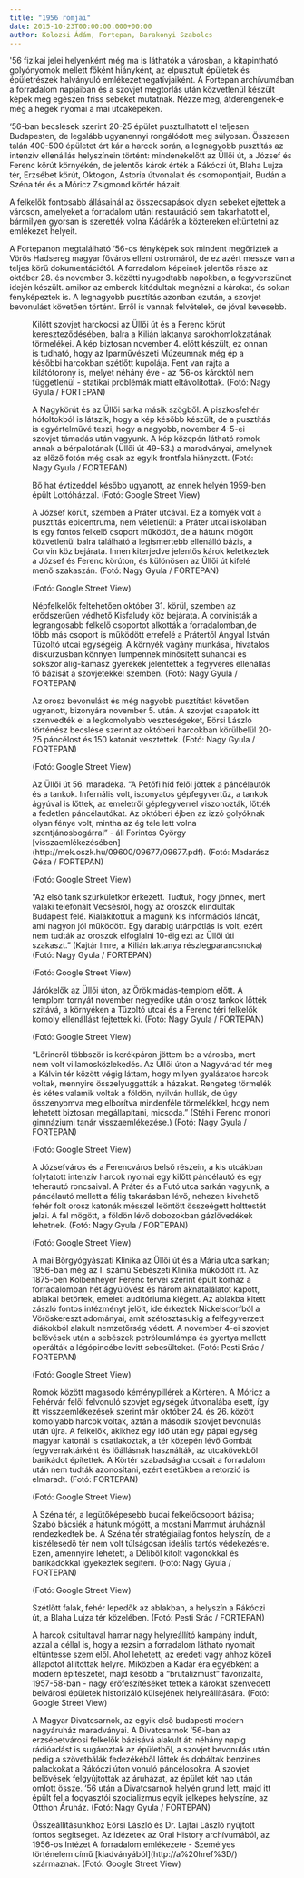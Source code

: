 ```yaml
---
title: "1956 romjai"
date: 2015-10-23T00:00:00.000+00:00
author: Kolozsi Ádám, Fortepan, Barakonyi Szabolcs
---
```


'56 fizikai jelei helyenként még ma is láthatók a városban, a kitapintható golyónyomok mellett főként hiányként, az elpusztult épületek és épületrészek halványuló emlékezetnegatívjaiként. A Fortepan archívumában a forradalom napjaiban és a szovjet megtorlás után közvetlenül készült képek még egészen friss sebeket mutatnak. Nézze meg, átderengenek-e még a hegek nyomai a mai utcaképeken.

‘56-ban becslések szerint 20-25 épület pusztulhatott el teljesen Budapesten, de legalább ugyanennyi rongálódott meg súlyosan. Összesen talán 400-500 épületet ért kár a harcok során, a legnagyobb pusztítás az intenzív ellenállás helyszínein történt: mindenekelőtt az Üllői út, a József és Ferenc körút környékén, de jelentős károk érték a Rákóczi út, Blaha Lujza tér, Erzsébet körút, Oktogon, Astoria útvonalait és csomópontjait, Budán a Széna tér és a Móricz Zsigmond körtér házait.

A felkelők fontosabb állásainál az összecsapások olyan sebeket ejtettek a városon, amelyeket a forradalom utáni restauráció sem takarhatott el, bármilyen gyorsan is szerették volna Kádárék a köztereken eltüntetni az emlékezet helyeit.

A Fortepanon megtalálható ‘56-os fényképek sok mindent megőriztek a Vörös Hadsereg magyar főváros elleni ostromáról, de ez azért messze van a teljes körű dokumentációtól. A forradalom képeinek jelentős része az október 28. és november 3. közötti nyugodtabb napokban, a fegyverszünet idején készült. amikor az emberek kitódultak megnézni a károkat, és sokan fényképeztek is. A legnagyobb pusztítás azonban ezután, a szovjet bevonulást követően történt. Erről is vannak felvételek, de jóval kevesebb.

<figure>
<img src="/images/10193642_a7aed28ca65c32bc75b9abb6b255f9f8_wm.jpg" alt="" />
<figcaption>Kilőtt szovjet harckocsi az Üllői út és a Ferenc körút kereszteződésében, balra a Kilián laktanya sarokhomlokzatának törmelékei. A kép biztosan november 4. előtt készült, ez onnan is tudható, hogy az Iparművészeti Múzeumnak még ép a későbbi harcokban szétlőtt kupolája. Fent van rajta a kilátótorony is, melyet néhány éve - az ‘56-os károktól nem függetlenül - statikai problémák miatt eltávolítottak. (Fotó: Nagy Gyula / FORTEPAN)</figcaption>
</figure>

<figure>
<img src="/images/10193640_9d69edc2140f53fe0d87f0a05a605fe8_wm.jpg" alt="" />
<figcaption>A Nagykörút és az Üllői sarka másik szögből. A piszkosfehér hófoltokból is látszik, hogy a kép később készült, de a pusztítás is egyértelművé teszi, hogy a nagyobb, november 4-5-ei szovjet támadás után vagyunk. A kép közepén látható romok annak a bérpalotának (Üllői út 49-53.) a maradványai, amelynek az előző fotón még csak az egyik frontfala hiányzott. (Fotó: Nagy Gyula / FORTEPAN)</figcaption>
</figure>

<figure>
<img src="/images/10193638_eb258dff861988bc7bc7eb97784542c3_wm.jpg" alt="" />
<figcaption>Bő hat évtizeddel később ugyanott, az ennek helyén 1959-ben épült Lottóházzal. (Fotó: Google Street View)</figcaption>
</figure>

<figure>
<img src="/images/10193636_60bdf62e86650825cebd3ff8c2ea2d59_wm.jpg" alt="" />
<figcaption>A József körút, szemben a Práter utcával. Ez a környék volt a pusztítás epicentruma, nem véletlenül: a Práter utcai iskolában is egy fontos felkelő csoport működött, de a hátunk mögött közvetlenül balra található a legismertebb ellenálló bázis, a Corvin köz bejárata. Innen kiterjedve jelentős károk keletkeztek a József és Ferenc körúton, és különösen az Üllői út kifelé menő szakaszán. (Fotó: Nagy Gyula / FORTEPAN)</figcaption>
</figure>

<figure>
<img src="/images/10193634_c9573efd05a28ad58fbe86d352ca9228_wm.jpg" alt="" />
<figcaption>(Fotó: Google Street View)</figcaption>
</figure>

<figure>
<img src="/images/10193632_8b36d6c6575bec34195dbb9b19fb5918_wm.jpg" alt="" />
<figcaption>Népfelkelők feltehetően október 31. körül, szemben az erődszerűen védhető Kisfaludy köz bejárata. A corvinisták a legrangosabb felkelő csoportot alkották a forradalomban,de több más csoport is működött errefelé a Prátertől Angyal István Tűzoltó utcai egységéig. A környék vagány munkásai, hivatalos diskurzusban könnyen lumpennek minősített suhancai és sokszor alig-kamasz gyerekek jelentették a fegyveres ellenállás fő bázisát a szovjetekkel szemben. (Fotó: Nagy Gyula / FORTEPAN)</figcaption>
</figure>

<figure>
<img src="/images/10193628_fb40fded3e0c366bab7785d7ec1ec35c_wm.jpg" alt="" />
<figcaption>Az orosz bevonulást és még nagyobb pusztítást követően ugyanott, bizonyára november 5. után. A szovjet csapatok itt szenvedték el a legkomolyabb veszteségeket, Eörsi László történész becslése szerint az októberi harcokban körülbelül 20-25 páncélost és 150 katonát vesztettek. (Fotó: Nagy Gyula / FORTEPAN)</figcaption>
</figure>

<figure>
<img src="/images/10193630_edf5f1184c0ea67dabe9653d7bfbac57_wm.jpg" alt="" />
<figcaption>(Fotó: Google Street View)</figcaption>
</figure>

<figure>
<img src="/images/10193622_9f0545e5de56ce3f2ceb2e500b966ace_wm.jpg" alt="" />
<figcaption>Az Üllői út 56. maradéka. “A Petőfi híd felől jöttek a páncélautók és a tankok. Infernális volt, iszonyatos gépfegyvertűz, a tankok ágyúval is lőttek, az emeletről gépfegyverrel viszonozták, lőtték a fedetlen páncélautókat. Az októberi éjben az izzó golyóknak olyan fénye volt, mintha az ég tele lett volna szentjánosbogárral” - áll Forintos György [visszaemlékezésében](http://mek.oszk.hu/09600/09677/09677.pdf). (Fotó: Madarász Géza / FORTEPAN)</figcaption>
</figure>

<figure>
<img src="/images/10193620_431bc0fda1424dff3cfc1582ece4ef3d_wm.jpg" alt="" />
<figcaption>(Fotó: Google Street View)</figcaption>
</figure>

<figure>
<img src="/images/10193618_28de22aeaa36025cb9b395c84752474f_wm.jpg" alt="" />
<figcaption>“Az első tank szürkületkor érkezett. Tudtuk, hogy jönnek, mert valaki telefonált Vecsésről, hogy az oroszok elindultak Budapest felé. Kialakítottuk a magunk kis információs láncát, ami nagyon jól működött. Egy darabig utánpótlás is volt, ezért nem tudták az oroszok elfoglalni 10-éig ezt az Üllői úti szakaszt.” (Kajtár Imre, a Kilián laktanya részlegparancsnoka) (Fotó: Nagy Gyula / FORTEPAN)</figcaption>
</figure>

<figure>
<img src="/images/10193616_4d8f3a119f485e299b05d2a53e39b1bd_wm.jpg" alt="" />
<figcaption>(Fotó: Google Street View)</figcaption>
</figure>

<figure>
<img src="/images/10193606_4acfb37e38f3b99239309aa7d61138d1_wm.jpg" alt="" />
<figcaption>Járókelők az Üllői úton, az Örökimádás-templom előtt. A templom tornyát november negyedike után orosz tankok lőtték szitává, a környéken a Tűzoltó utcai és a Ferenc téri felkelők komoly ellenállást fejtettek ki. (Fotó: Nagy Gyula / FORTEPAN)</figcaption>
</figure>

<figure>
<img src="/images/10193604_52062e74d8fbd2a06d4c2a73c675a2e8_wm.jpg" alt="" />
<figcaption>(Fotó: Google Street View)</figcaption>
</figure>

<figure>
<img src="/images/10193608_768aeca8084c54e71c0bac0d3c73a3db_wm.jpg" alt="" />
<figcaption>“Lőrincről többször is kerékpáron jöttem be a városba, mert nem volt villamosközlekedés. Az Üllői úton a Nagyvárad tér meg a Kálvin tér között végig láttam, hogy milyen gyalázatos harcok voltak, mennyire összelyuggatták a házakat. Rengeteg törmelék és kétes valamik voltak a földön, nyilván hullák, de úgy összenyomva meg elborítva mindenféle törmelékkel, hogy nem lehetett biztosan megállapítani, micsoda.” (Stéhli Ferenc monori gimnáziumi tanár visszaemlékezése.) (Fotó: Nagy Gyula / FORTEPAN)</figcaption>
</figure>

<figure>
<img src="/images/10193610_802db605a87e01dcd7fcc13be7efd618_wm.jpg" alt="" />
<figcaption>(Fotó: Google Street View)</figcaption>
</figure>

<figure>
<img src="/images/10193594_1549a8b10d36bca08b7d15beb8940ba1_wm.jpg" alt="" />
<figcaption>A Józsefváros és a Ferencváros belső részein, a kis utcákban folytatott intenzív harcok nyomai egy kilőtt páncélautó és egy teherautó roncsaival. A Práter és a Futó utca sarkán vagyunk, a páncélautó mellett a félig takarásban lévő, nehezen kivehető fehér folt orosz katonák mésszel leöntött összeégett holttestét jelzi. A fal mögött, a földön lévő dobozokban gázlövedékek lehetnek. (Fotó: Nagy Gyula / FORTEPAN)</figcaption>
</figure>

<figure>
<img src="/images/10193588_6f15d73e4f3c2a3e84423ba9830b3b04_wm.jpg" alt="" />
<figcaption>(Fotó: Google Street View)</figcaption>
</figure>

<figure>
<img src="/images/10193626_c6d2d3b185ead72f838f6a74c119a72d_wm.jpg" alt="" />
<figcaption>A mai Bőrgyógyászati Klinika az Üllői út és a Mária utca sarkán; 1956-ban még az I. számú Sebészeti Klinika működött itt. Az 1875-ben Kolbenheyer Ferenc tervei szerint épült kórház a forradalomban hét ágyúlövést és három aknatalálatot kapott, ablakai betörtek, emeleti auditóriuma kiégett. Az ablakba kitett zászló fontos intézményt jelölt, ide érkeztek Nickelsdorfból a Vöröskereszt adományai, amit szétosztásukig a felfegyverzett diákokból alakult nemzetőrség védett. A november 4-ei szovjet belövések után a sebészek petróleumlámpa és gyertya mellett operálták a légópincébe levitt sebesülteket. (Fotó: Pesti Srác / FORTEPAN)</figcaption>
</figure>

<figure>
<img src="/images/10193624_46d91de19f7a14a212d1086a5e5f2e3b_wm.jpg" alt="" />
<figcaption>(Fotó: Google Street View)</figcaption>
</figure>

<figure>
<img src="/images/10193598_643ce15a55a1beee2572f959f8c2d923_wm.jpg" alt="" />
<figcaption>Romok között magasodó kéménypillérek a Körtéren. A Móricz a Fehérvár felől felvonuló szovjet egységek útvonalába esett, így itt visszaemlékezések szerint már október 24. és 26. között komolyabb harcok voltak, aztán a második szovjet bevonulás után újra. A felkelők, akikhez egy idő után egy pápai egység magyar katonái is csatlakoztak, a tér közepén lévő Gombát fegyverraktárként és lőállásnak használták, az utcakövekből barikádot építettek. A Körtér szabadságharcosait a forradalom után nem tudták azonosítani, ezért esetükben a retorzió is elmaradt. (Fotó: FORTEPAN)</figcaption>
</figure>

<figure>
<img src="/images/10193596_58bd3bebb828d62e9158385958f846fb_wm.jpg" alt="" />
<figcaption>(Fotó: Google Street View)</figcaption>
</figure>

<figure>
<img src="/images/10193576_0feb37192ba2659ad0d3bea4d6248d99_wm.jpg" alt="" />
<figcaption>A Széna tér, a legütőképesebb budai felkelőcsoport bázisa; Szabó bácsiék a hátunk mögött, a mostani Mammut áruháznál rendezkedtek be. A Széna tér stratégiailag fontos helyszín, de a kiszélesedő tér nem volt túlságosan ideális tartós védekezésre. Ezen, amennyire lehetett, a Déliből kitolt vagonokkal és barikádokkal igyekeztek segíteni. (Fotó: Nagy Gyula / FORTEPAN)</figcaption>
</figure>

<figure>
<img src="/images/10193574_96bf8535fc35ae9f08eee0aeefb535e8_wm.jpg" alt="" />
<figcaption>(Fotó: Google Street View)</figcaption>
</figure>

<figure>
<img src="/images/10193586_98606ce80a64b5051160a41e60a88aac_wm.jpg" alt="" />
<figcaption>Szétlőtt falak, fehér lepedők az ablakban, a helyszín a Rákóczi út, a Blaha Lujza tér közelében. (Fotó: Pesti Srác / FORTEPAN)</figcaption>
</figure>

<figure>
<img src="/images/10193584_186e53d95e0224a77a39742d9e7a378e_wm.jpg" alt="" />
<figcaption>A harcok csitultával hamar nagy helyreállító kampány indult, azzal a céllal is, hogy a rezsim a forradalom látható nyomait eltüntesse szem elől. Ahol lehetett, az eredeti vagy ahhoz közeli állapotot állítottak helyre. Miközben a Kádár éra egyébként a modern építészetet, majd később a “brutalizmust” favorizálta, 1957-58-ban - nagy erőfeszítéséket tettek a károkat szenvedett belvárosi épületek historizáló külsejének helyreállítására. (Fotó: Google Street View)</figcaption>
</figure>

<figure>
<img src="/images/10193580_d0c7448fc5d67e7430f2faa036d81336_wm.jpg" alt="" />
<figcaption>A Magyar Divatcsarnok, az egyik első budapesti modern nagyáruház maradványai. A Divatcsarnok ‘56-ban az erzsébetvárosi felkelők bázisává alakult át: néhány napig rádióadást is sugároztak az épületből, a szovjet bevonulás után pedig a szövetbálák fedezékéből lőttek és dobáltak benzines palackokat a Rákóczi úton vonuló páncélosokra. A szovjet belövések felgyújtották az áruházat, az épület két nap után omlott össze. ‘56 után a Divatcsarnok helyén grund lett, majd itt épült fel a fogyasztói szocializmus egyik jelképes helyszíne, az Otthon Áruház. (Fotó: Nagy Gyula / FORTEPAN)</figcaption>
</figure>

<figure>
<img src="/images/10193578_af6efcaa519bf4d899370c6471da9357_wm.jpg" alt="" />
<figcaption>Összeállításunkhoz Eörsi László és Dr. Lajtai László nyújtott fontos segítséget. Az idézetek az Oral History archívumából, az 1956-os Intézet A forradalom emlékezete - Személyes történelem című [kiadványából](http://a%20href%3D/) származnak. (Fotó: Google Street View)</figcaption>
</figure>
